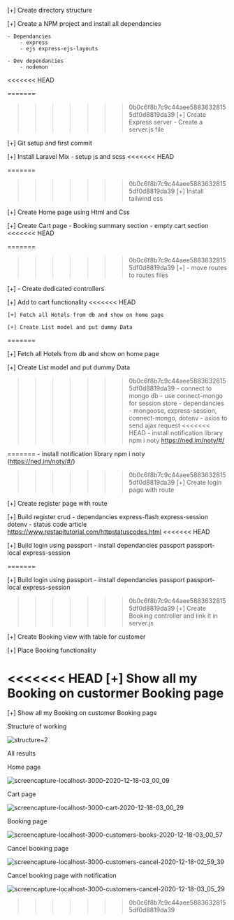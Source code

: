 
[+] Create directory structure

[+] Create a NPM project and install all dependancies

    - Dependancies
        - express
        - ejs express-ejs-layouts
        
    - Dev dependancies
        - nodemon
<<<<<<< HEAD

=======
        
>>>>>>> 0b0c6f8b7c9c44aee58836328155df0d8819da39
[+] Create Express server - Create a server.js file

[+] Git setup and first commit

[+] Install Laravel Mix
    - setup js and scss
<<<<<<< HEAD

=======
    
>>>>>>> 0b0c6f8b7c9c44aee58836328155df0d8819da39
[+] Install tailwind css

[+] Create Home page using Html and Css

[+] Create Cart page
    - Booking summary section
    - empty cart section
<<<<<<< HEAD

=======
    
>>>>>>> 0b0c6f8b7c9c44aee58836328155df0d8819da39
[+] - move routes to routes files

[+] - Create dedicated controllers

[+] Add to cart functionality
<<<<<<< HEAD
    
    [+] Fetch all Hotels from db and show on home page
    
    [+] Create List model and put dummy Data
=======

[+] Fetch all Hotels from db and show on home page
    
[+] Create List model and put dummy Data
    
>>>>>>> 0b0c6f8b7c9c44aee58836328155df0d8819da39
        - connect to mongo db
        - use connect-mongo for session store
            - dependancies
                - mongoose, express-session, connect-mongo, dotenv
    - axios to send ajax request
<<<<<<< HEAD
    - install notification library npm i noty   https://ned.im/noty/#/

=======
    - install notification library npm i noty  
       (https://ned.im/noty/#/)
    
>>>>>>> 0b0c6f8b7c9c44aee58836328155df0d8819da39
[+] Create login page with route

[+] Create register page with route

[+] Build register crud
    - dependancies express-flash express-session dotenv
    - status code article https://www.restapitutorial.com/httpstatuscodes.html
<<<<<<< HEAD

[+] Build login using passport
    - install dependancies passport passport-local express-session

=======
    
[+] Build login using passport
    - install dependancies passport passport-local express-session
    
>>>>>>> 0b0c6f8b7c9c44aee58836328155df0d8819da39
[+] Create Booking controller and link it in server.js

[+] Create Booking view with table for customer

[+] Place Booking functionality

<<<<<<< HEAD
[+] Show all my Booking on custormer Booking page
=======
[+] Show all my Booking on customer Booking page




Structure of working 

![structure~2](https://user-images.githubusercontent.com/67025166/102593965-75459d00-40ca-11eb-8bab-cca1303d7de8.png)


All results

Home page

![screencapture-localhost-3000-2020-12-18-03_00_09](https://user-images.githubusercontent.com/67025166/102598770-5e567900-40d1-11eb-9d7b-b23d8e05ac47.png)

Cart page

![screencapture-localhost-3000-cart-2020-12-18-03_00_29](https://user-images.githubusercontent.com/67025166/102598841-775f2a00-40d1-11eb-9717-36ec63191742.png)

Booking page

![screencapture-localhost-3000-customers-books-2020-12-18-03_00_57](https://user-images.githubusercontent.com/67025166/102598854-7a5a1a80-40d1-11eb-8091-3faad5445f1c.png)

Cancel booking page

![screencapture-localhost-3000-customers-cancel-2020-12-18-02_59_39](https://user-images.githubusercontent.com/67025166/102598857-7b8b4780-40d1-11eb-9884-768c7091a683.png)

Cancel booking page with notification

![screencapture-localhost-3000-customers-cancel-2020-12-18-03_05_29](https://user-images.githubusercontent.com/67025166/102598860-7cbc7480-40d1-11eb-9e6e-1cc3321b9db5.png)

>>>>>>> 0b0c6f8b7c9c44aee58836328155df0d8819da39
